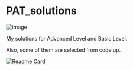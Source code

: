 # PAT_solutions
![image](https://img.shields.io/badge/PAT-solutions-blue.svg)


 My solutions for Advanced Level and Basic Level.

Also, some of them are selected from code up.


[![Readme Card](https://github-readme-stats.vercel.app/api/pin/?username=lunan0320&repo=PAT_solutions)](https://github.com/lunan0320/PAT_solutions)
